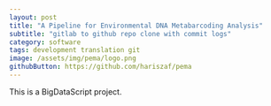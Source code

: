 ```yaml
---
layout: post
title: "A Pipeline for Environmental DNA Metabarcoding Analysis"
subtitle: "gitlab to github repo clone with commit logs"
category: software
tags: development translation git
image: /assets/img/pema/logo.png
githubButton: https://github.com/hariszaf/pema
---
```


This is a BigDataScript project. 



